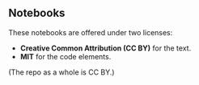 ## Notebooks

These notebooks are offered under two licenses:

- **Creative Common Attribution (CC BY)** for the text.
- **MIT** for the code elements.

(The repo as a whole is CC BY.)
